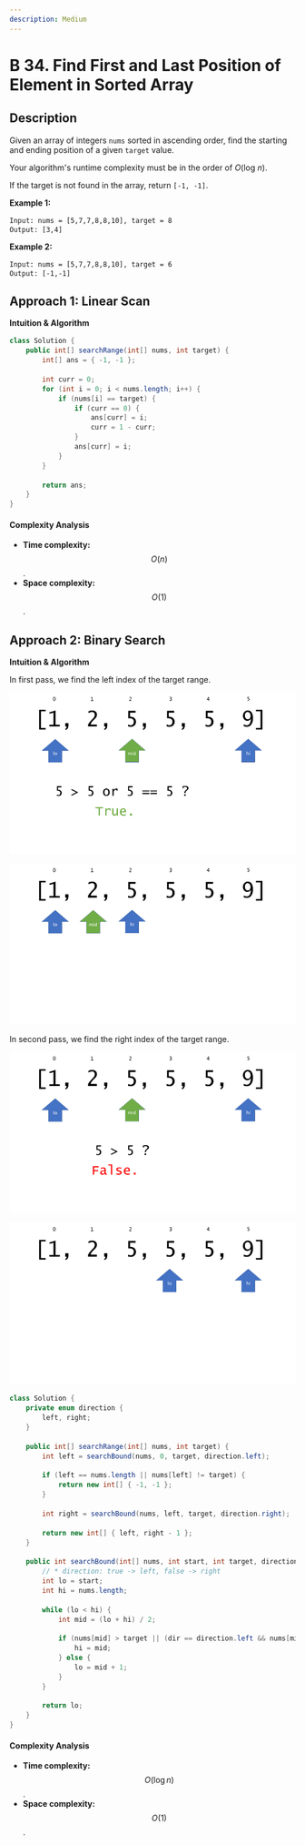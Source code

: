 ```yaml
---
description: Medium
---
```


# B 34. Find First and Last Position of Element in Sorted Array

## Description

Given an array of integers `nums` sorted in ascending order, find the starting and ending position of a given `target` value.

Your algorithm's runtime complexity must be in the order of _O_\(log _n_\).

If the target is not found in the array, return `[-1, -1]`.

**Example 1:**

```text
Input: nums = [5,7,7,8,8,10], target = 8
Output: [3,4]
```

**Example 2:**

```text
Input: nums = [5,7,7,8,8,10], target = 6
Output: [-1,-1]
```

## Approach 1: Linear Scan

**Intuition & Algorithm**

```java
class Solution {
    public int[] searchRange(int[] nums, int target) {
        int[] ans = { -1, -1 };

        int curr = 0;
        for (int i = 0; i < nums.length; i++) {
            if (nums[i] == target) {
                if (curr == 0) {
                    ans[curr] = i;
                    curr = 1 - curr;
                }
                ans[curr] = i;
            }
        }

        return ans;
    }
}
```

#### Complexity Analysis

* **Time complexity:** $$O(n)$$.
* **Space complexity:** $$O(1)$$.

## Approach 2: Binary Search

**Intuition & Algorithm**

In first pass, we find the left index of the target range.

![](../../../.gitbook/assets/image%20%2864%29.png)

![](../../../.gitbook/assets/image%20%2862%29.png)

In second pass, we find the right index of the target range.

![](../../../.gitbook/assets/image%20%2861%29.png)

![](../../../.gitbook/assets/image%20%2863%29.png)

```java
class Solution {
    private enum direction {
        left, right;
    }

    public int[] searchRange(int[] nums, int target) {
        int left = searchBound(nums, 0, target, direction.left);

        if (left == nums.length || nums[left] != target) {
            return new int[] { -1, -1 };
        }

        int right = searchBound(nums, left, target, direction.right);

        return new int[] { left, right - 1 };
    }

    public int searchBound(int[] nums, int start, int target, direction dir) {
        // * direction: true -> left, false -> right
        int lo = start;
        int hi = nums.length;

        while (lo < hi) {
            int mid = (lo + hi) / 2;

            if (nums[mid] > target || (dir == direction.left && nums[mid] == target)) {
                hi = mid;
            } else {
                lo = mid + 1;
            }
        }

        return lo;
    }
}
```

#### Complexity Analysis

* **Time complexity:** $$O(\log n)$$.
* **Space complexity:** $$O(1)$$.


